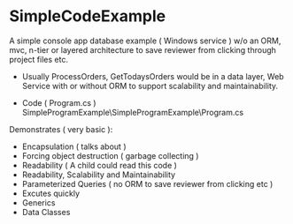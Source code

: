 # SimpleCodeExample
A simple console app database example ( Windows service ) w/o an ORM, mvc, n-tier or layered architecture 
to save reviewer from clicking through project files etc.


* Usually ProcessOrders, GetTodaysOrders would be in a data layer, Web Service with or without ORM to 
  support scalability and maintainability.

* Code ( Program.cs ) SimpleProgramExample\SimpleProgramExample\Program.cs

Demonstrates ( very basic ):
* Encapsulation ( talks about )
* Forcing object destruction ( garbage collecting )
* Readability ( A child could read this code )
* Readability, Scalability and Maintainability
* Parameterized Queries ( no ORM to save reviewer from clicking etc )
* Excutes quickly 
* Generics
* Data Classes




